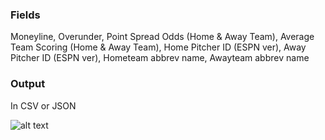 
### Fields
Moneyline, Overunder, Point Spread Odds (Home & Away Team), Average Team Scoring (Home & Away Team), Home Pitcher ID (ESPN ver), Away Pitcher ID (ESPN ver), Hometeam abbrev name, Awayteam abbrev name

### Output
In CSV or JSON


![alt text](https://fishhawk.io/scrape/mlb.png "")
